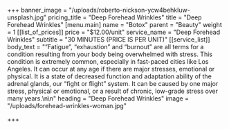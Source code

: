 +++
banner_image = "/uploads/roberto-nickson-ycw4behkluw-unsplash.jpg"
pricing_title = "Deep Forehead Wrinkles"
title = "Deep Forehead Wrinkles"
[menu.main]
name = "Botox"
parent = "Beauty"
weight = 1
[[list_of_prices]]
price = "$12.00/unit"
service_name = "Deep Forehead Wrinkles"
subtitle = "30 MINUTES (PRICE IS PER UNIT)"
[[service_list]]
body_text = "”Fatigue”, “exhaustion” and “burnout” are all terms for a condition resulting from your body being overwhelmed with stress. This condition is extremely common, especially in fast-paced cities like Los Angeles. It can occur at any age if there are major stresses, emotional or physical. It is a state of decreased function and adaptation ability of the adrenal glands, our “fight or flight” system. It can be caused by one major stress, physical or emotional, or a result of chronic, low-grade stress over many years.\n\n"
heading = "Deep Forehead Wrinkles"
image = "/uploads/forehead-wrinkles-woman.jpg"

+++
